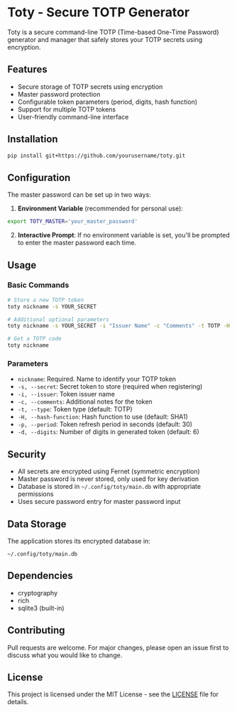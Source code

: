 

# Toty - Secure TOTP Generator

Toty is a secure command-line TOTP (Time-based One-Time Password) generator and manager that safely stores your TOTP secrets using encryption.

## Features
- Secure storage of TOTP secrets using encryption
- Master password protection
- Configurable token parameters (period, digits, hash function)
- Support for multiple TOTP tokens
- User-friendly command-line interface

## Installation

```bash
pip install git+https://github.com/yourusername/toty.git
```

## Configuration

The master password can be set up in two ways:

1. **Environment Variable** (recommended for personal use):
```bash
export TOTY_MASTER='your_master_password'
```

2. **Interactive Prompt**:
If no environment variable is set, you'll be prompted to enter the master password each time.

## Usage

### Basic Commands

```bash
# Store a new TOTP token
toty nickname -s YOUR_SECRET

# Additional optional parameters
toty nickname -s YOUR_SECRET -i "Issuer Name" -c "Comments" -t TOTP -H SHA1 -p 30 -d 6

# Get a TOTP code
toty nickname
```

### Parameters

- `nickname`: Required. Name to identify your TOTP token
- `-s, --secret`: Secret token to store (required when registering)
- `-i, --issuer`: Token issuer name
- `-c, --comments`: Additional notes for the token
- `-t, --type`: Token type (default: TOTP)
- `-H, --hash-function`: Hash function to use (default: SHA1)
- `-p, --period`: Token refresh period in seconds (default: 30)
- `-d, --digits`: Number of digits in generated token (default: 6)

## Security

- All secrets are encrypted using Fernet (symmetric encryption)
- Master password is never stored, only used for key derivation
- Database is stored in `~/.config/toty/main.db` with appropriate permissions
- Uses secure password entry for master password input

## Data Storage

The application stores its encrypted database in:
```
~/.config/toty/main.db
```

## Dependencies

- cryptography
- rich
- sqlite3 (built-in)

## Contributing

Pull requests are welcome. For major changes, please open an issue first to discuss what you would like to change.

## License

This project is licensed under the MIT License - see the [LICENSE](./LICENSE) file for details.
